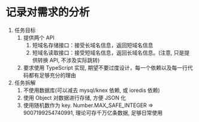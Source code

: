 # 记录对需求的分析

1.  任务目标
    1.  提供两个 API
        1.  短域名存储接口：接受长域名信息，返回短域名信息
        2.  短域名读取接口：接受短域名信息，返回长域名信息。(注意, 只是提供转换 API, 不涉及实际跳转)
    2.  要求使用 TypeScript 实现, 期望不要过度设计，每一个依赖以及每一行代码都有足够充分的理由
2.  任务拆解
    1.  不使用数据库(可以减去 mysql/knex 依赖, 或 ioredis 依赖)
    2.  使用 Object 对数据进行存储, 方便 JSON 化
    3.  使用随机数作为 key. Number.MAX_SAFE_INTEGER => 9007199254740991, 理论可存千万亿条数据, 足够日常使用
